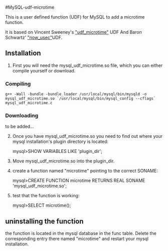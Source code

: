 #MySQL-udf-microtime

This is a user defined function (UDF) for MySQL to add a microtime function.

It is based on Vincent Sweeney's ["udf_microtime"][micro] UDF
And Baron Schwartz' ["now_usec"][usec]UDF.

## Installation

1. First you will need the mysql_udf_microtime.so file, which you can either compile yourself or download.

### Compiling

    g++ -Wall -bundle -bundle_loader /usr/local/mysql/bin/mysqld -o mysql_udf_microtime.so `/usr/local/mysql/bin/mysql_config --cflags` mysql_udf_microtime.c

### Downloading

   to be added...


2. Once you have mysql_udf_microtime.so you need to find out where your mysql installation's plugin directory is located:
    
    mysql>SHOW VARIABLES LIKE 'plugin_dir';
    
    
3. Move mysql_udf_microtime.so into the plugin_dir.


4. create a function named "microtime" pointing to the correct SONAME:

    mysql>CREATE FUNCTION microtime RETURNS REAL SONAME 'mysql_udf_microtime.so';


5.  test that the function is working:

    mysql>SELECT microtime();


## uninstalling the function

the function is located in the mysql database in the func table. Delete the corresponding entry there named "microtime" and restart your mysql installation.


[micro]:https://bitbucket.org/vinces/udf-microtime/src/bd48df4d4020/udf_microtime.c
[usec]:http://www.xaprb.com/blog/2007/10/30/how-i-built-the-now_usec-udf-for-mysql/

